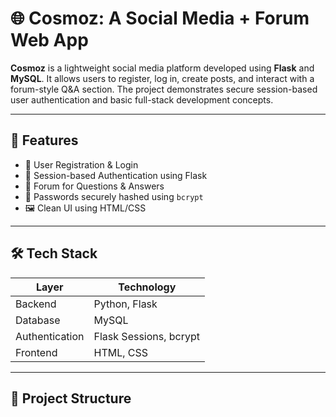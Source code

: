 # 🌐 Cosmoz: A Social Media + Forum Web App

**Cosmoz** is a lightweight social media platform developed using **Flask** and **MySQL**. It allows users to register, log in, create posts, and interact with a forum-style Q&A section. The project demonstrates secure session-based user authentication and basic full-stack development concepts.

---

## 🚀 Features

- 👤 User Registration & Login
- 🔐 Session-based Authentication using Flask
- 💬 Forum for Questions & Answers
- 🧾 Passwords securely hashed using `bcrypt`
- 🖼️ Clean UI using HTML/CSS

---

## 🛠️ Tech Stack

| Layer        | Technology          |
|--------------|----------------------|
| Backend      | Python, Flask         |
| Database     | MySQL                 |
| Authentication | Flask Sessions, bcrypt |
| Frontend     | HTML, CSS             |

---

## 📂 Project Structure

